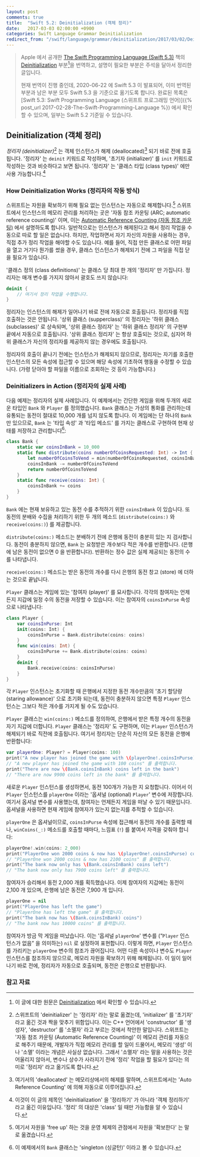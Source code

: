 ```yaml
---
layout: post
comments: true
title:  "Swift 5.2: Deinitialization (객체 정리)"
date:   2017-03-03 02:00:00 +0900
categories: Swift Language Grammar Deinitialization
redirect_from: "/swift/language/grammar/deinitialization/2017/03/02/Deinitialization.html"
---
```


> Apple 에서 공개한 [The Swift Programming Language (Swift 5.3)](https://docs.swift.org/swift-book/) 책의 [Deinitialization](https://docs.swift.org/swift-book/LanguageGuide/Deinitialization.html) 부분[^Deinitialization]을 번역하고, 설명이 필요한 부분은 주석을 달아서 정리한 글입니다.
>
> 현재 번역이 진행 중인데, 2020-06-22 에 Swift 5.3 이 발표되어, 이미 번역된 부분과 남은 부분 모두 Swift 5.3 을 기준으로 옮기도록 합니다. 완료된 목록은 [Swift 5.3: Swift Programming Language (스위프트 프로그래밍 언어)]({% post_url 2017-02-28-The-Swift-Programming-Language %}) 에서 확인할 수 있으며, 일부는 Swift 5.2 기준일 수 있습니다.

## Deinitialization (객체 정리)

_정리자 (deinitializer)_[^deinitializer] 는 객체 인스턴스가 해제 (deallocated)[^deallocated] 되기 바로 전에 호출됩니다. '정리자' 는 `deinit` 키워드로 작성하며, '초기자 (initializer)' 를 `init` 키워드로 작성하는 것과 비슷하다고 보면 됩니다. '정리자' 는 '클래스 타입 (class types)' 에만 사용 가능합니다.[^class-types]

### How Deinitialization Works (정리자의 작동 방식)

스위프트는 자원을 확보하기 위해 필요 없는 인스턴스는 자동으로 해제합니다.[^free-up] 스위프트에서 인스턴스의 메모리 관리를 처리하는 곳은 '자동 참조 카운팅 (ARC; automatic reference counting)' 이며, 이는 [Automatic Reference Counting (자동 참조 카운팅)](https://docs.swift.org/swift-book/LanguageGuide/AutomaticReferenceCounting.html) 에서 설명하도록 합니다. 일반적으로는 인스턴스가 해제된다고 해서 정리 작업을 수동으로 따로 할 일은 없습니다. 하지만, 작업하면서 자기 자신의 자원을 사용하는 경우, 직접 추가 정리 작업을 해야할 수도 있습니다. 예를 들어, 직접 만든 클래스로 어떤 파일을 열고 거기다 뭔가를 썼을 경우, 클래스 인스턴스가 해제되기 전에 그 파일을 직접 닫을 필요가 있습니다.

'클래스 정의 (class definitions)' 는 클래스 당 최대 한 개의 '정리자' 만 가집니다. 정리자는 매개 변수를 가지지 않아서 괄호도 쓰지 않습니다:

```swift
deinit {
    // 여기서 정리 작업을 수행합니다.
}
```

정리자는 인스턴스의 해제가 일어나기 바로 전에 자동으로 호출됩니다. 정리자를 직접 호출하는 것은 안됩니다. '상위 클래스 (supperclass)' 의 정리자는 '하위 클래스 (subclasses)' 로 상속되며, '상위 클래스 정리자' 는 '하위 클래스 정리자' 의 구현부 끝에서 자동으로 호출됩니다. '상위 클래스 정리자' 는 항상 호출되는 것으로, 심지어 하위 클래스가 자신의 정리자를 제공하지 않는 경우에도 호출됩니다.

정리자의 호출이 끝나기 전에는 인스턴스가 해제되지 않으므로, 정리자는 자기를 호출한 인스턴스의 모든 속성에 접근할 수 있으며 해당 속성에 기초하여 행동을 수정할 수 있습니다. (가령 닫아야 할 파일을 이름으로 조회하는 것 등이 가능합니다.)

### Deinitializers in Action (정리자의 실제 사례)

다음 예제는 정리자의 실제 사례입니다. 이 예제에서는 간단한 게임을 위해 두개의 새로운 타입인 `Bank` 와 `Player` 를 정의했습니다. `Bank` 클래스는 가상의 통화를 관리하는데 유통되는 동전이 절대로 10,000 개를 넘지 않도록 합니다. 이 게임에는 단 하나의 `Bank` 만 있으므로, `Bank` 는 '타입 속성' 과 '타입 메소드' 를 가지는 클래스로 구현하여 현재 상태를 저장하고 관리합니다[^Bank-class]:

```swift
class Bank {
    static var coinsInBank = 10_000
    static func distribute(coins numberOfCoinsRequested: Int) -> Int {
        let numberOfCoinsToVend = min(numberOfCoinsRequested, coinsInBank)
        coinsInBank -= numberOfCoinsToVend
        return numberOfCoinsToVend
    }
    static func receive(coins: Int) {
        coinsInBank += coins
    }
}
```

`Bank` 에는 현재 보유하고 있는 동전 수를 추적하기 위한 `coinsInBank` 이 있습니다. 또 동전의 분배와 수집을 처리하기 위한 두 개의 메소드 (`distribute(coins:)` 와 `receive(coins:)`) 를 제공합니다.

`distribute(coins:)` 메소드는 분배하기 전에 은행에 동전이 충분히 있는 지 검사합니다. 동전이 충분하지 않으면, `Bank` 는 요청받은 개수보다 적은 개수를 반환합니다. (은행에 남은 동전이 없으면 0 을 반환합니다). 반환하는 정수 값은 실제 제공되는 동전의 수를 나타냅니다.

`receive(coins:)` 메소드는 받은 동전의 개수를 다시 은행의 동전 창고 (store) 에 더하는 것으로 끝납니다.

`Player` 클래스는 게임에 있는 '참여자 (player)' 를 묘사합니다. 각각의 참여자는 언제든지 지갑에 일정 수의 동전을 저장할 수 있습니다. 이는 참여자의 `coinsInPurse` 속성으로 나타냅니다:

```swift
class Player {
    var coinsInPurse: Int
    init(coins: Int) {
        coinsInPurse = Bank.distribute(coins: coins)
    }
    func win(coins: Int) {
        coinsInPurse += Bank.distribute(coins: coins)
    }
    deinit {
        Bank.receive(coins: coinsInPurse)
    }
}
```

각 `Player` 인스턴스는 초기화할 때 은행에서 지정한 동전 개수만큼의 '초기 할당량 (staring allowance)' 으로 초기화 되는데, 동전이 충분하지 않으면 특정 `Player` 인스턴스는 그보다 적은 개수를 가지게 될 수도 있습니다.

`Player` 클래스는 `win(coins:)` 메소드를 정의하여, 은행에서 받은 특정 개수의 동전을 자기 지갑에 더합니다. `Player` 클래스는 '정리자' 도 구현하며, 이는 `Player` 인스턴스가 해제되기 바로 직전에 호출됩니다. 여기서 정리자는 단순히 자신의 모든 동전을 은행에 반환합니다:

```swift
var playerOne: Player? = Player(coins: 100)
print("A new player has joined the game with \(playerOne!.coinsInPurse) coins")
// "A new player has joined the game with 100 coins" 를 출력합니다.
print("There are now \(Bank.coinsInBank) coins left in the bank")
// "There are now 9900 coins left in the bank" 를 출력합니다.
```

새로운 `Player` 인스턴스를 생성하면서, 동전 100개가 가능한 지 요청합니다. 이어서 이 `Player` 인스턴스를 `playerOne` 이라는 '옵셔널 (optional) `Player`' 변수에 저장합니다. 여기서 옵셔널 변수를 사용했는데, 참여자는 언제든지 게임을 떠날 수 있기 때문입니다. 옵셔널을 사용하면 현재 게임에 참여자가 있는지 없는지를 추적할 수 있습니다.

`playerOne` 은 옵셔널이므로, `coinsInPurse` 속성에 접근해서 동전의 개수를 출력할 때나, `winCoins(_:)` 메소드를 호출할 때마다, 느낌표 (`!`) 를 붙여서 자격을 갖춰야 합니다:

```swift
playerOne!.win(coins: 2_000)
print("PlayerOne won 2000 coins & now has \(playerOne!.coinsInPurse) coins")
// "PlayerOne won 2000 coins & now has 2100 coins" 를 출력합니다.
print("The bank now only has \(Bank.coinsInBank) coins left")
// "The bank now only has 7900 coins left" 를 출력합니다.
```

참여자가 승리해서 동전 2,000 개를 획득했습니다. 이제 참여자의 지갑에는 동전이 2,100 개 있으며, 은행에 남은 동전은 7,900 개 입니다.

```swift
playerOne = nil
print("PlayerOne has left the game")
// "PlayerOne has left the game" 을 출력합니다.
print("The bank now has \(Bank.coinsInBank) coins")
// "The bank now has 10000 coins" 를 출력합니다.
```

참여자가 방금 막 게임을 떠났습니다. 이는 '옵셔널 `playerOne`' 변수를 (“`Player` 인스턴스가 없음” 을 의미하는) `nil` 로 설정하여 표현합니다. 이렇게 하면, `Player` 인스턴스를 가리키는 `playerOne` 변수의 참조가 끊어집니다. 어떤 다른 속성이나 변수도 `Player` 인스턴스를 참조하지 않으므로, 메모리 자원을 확보하기 위해 해제됩니다. 이 일이 일어나기 바로 전에, 정리자가 자동으로 호출되며, 동전은 은행으로 반환됩니다.

### 참고 자료

[^Deinitialization]: 이 글에 대한 원문은 [Deinitialization](https://docs.swift.org/swift-book/LanguageGuide/Deinitialization.html) 에서 확인할 수 있습니다.

[^deinitializer]: 스위프트의 'deinitializer' 는 '정리자' 라는 말로 옮겼는데, 'initializer' 를 '초기자' 라고 옮긴 것과 짝을 맞추기 위함입니다. 이는 C++ 언어에서 'constructor' 를 '생성자', 'destructor' 를 '소멸자' 라고 부르는 것에서 착안한 말입니다. 스위프트는 '자동 참조 카운팅 (Automatic Reference Counting)' 이 메모리 관리를 자동으로 해주기 때문에, 개발자가 직접 메모리 관리를 할 일이 드물어서, 메모리 '생성' 이나 '소멸' 이라는 개념은 사실상 없습니다. 그래서 '소멸자' 라는 말을 사용하는 것은 어울리지 않아서, 변수나 상수가 사라지기 전에 '정리' 작업을 할 필요가 있다는 의미로 '정리자' 라고 옮기도록 합니다.

[^deallocated]: 여기서의 'deallocated' 는 메모리상에서의 해제를 말하며, 스위프트에서는 'Auto Reference Counting' 에 의해 자동으로 이루어집니다.

[^class-types]: 이것이 이 글의 제목인 'deinitialization' 을 '정리하기' 가 아니라 '객체 정리하기' 라고 옮긴 이유입니다. '정리' 의 대상은 'class' 일 때만 가능함을 알 수 있습니다.

[^free-up]: 여기서 자원을 'free up' 하는 것을 운영 체제의 관점에서 자원을 '확보한다' 는 말로 옮겼습니다.

[^Bank-class]: 이 예제에서의 `Bank` 클래스는 'singleton (싱글턴)' 이라고 볼 수 있습니다.
